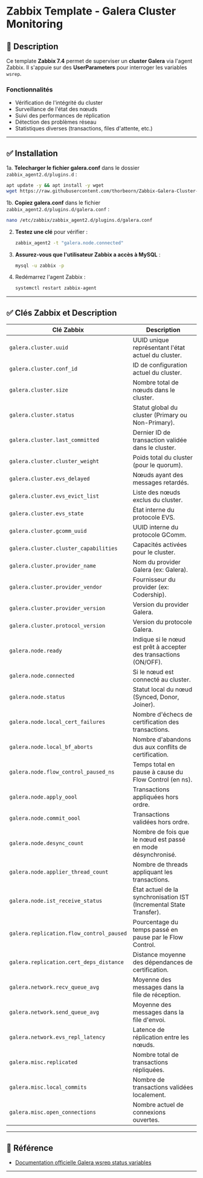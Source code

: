 
# Zabbix Template - Galera Cluster Monitoring

## 📌 Description
Ce template **Zabbix 7.4** permet de superviser un **cluster Galera** via l'agent Zabbix.
Il s'appuie sur des **UserParameters** pour interroger les variables `wsrep`.

### **Fonctionnalités**
- Vérification de l'intégrité du cluster
- Surveillance de l'état des nœuds
- Suivi des performances de réplication
- Détection des problèmes réseau
- Statistiques diverses (transactions, files d'attente, etc.)

---

## ✅ **Installation**
   1a. **Telecharger le fichier galera.conf** dans le dossier `zabbix_agent2.d/plugins.d` :
   ```bash
   apt update -y && apt install -y wget
   wget https://raw.githubusercontent.com/thorbeorn/Zabbix-Galera-Cluster-Monitoring/refs/heads/main/galera.conf -O /etc/zabbix/zabbix_agent2.d/plugins.d/galera.conf
   ```
   1b. **Copiez galera.conf** dans le fichier `zabbix_agent2.d/plugins.d/galera.conf` :
   ```bash
   nano /etc/zabbix/zabbix_agent2.d/plugins.d/galera.conf
   ```
2. **Testez une clé** pour vérifier :
   ```bash
   zabbix_agent2 -t "galera.node.connected"
   ```
3. **Assurez-vous que l'utilisateur Zabbix a accès à MySQL** :
   ```bash
   mysql -u zabbix -p
   ```
4. Redémarrez l'agent Zabbix :
   ```bash
   systemctl restart zabbix-agent
   ```

---

## ✅ **Clés Zabbix et Description**

| **Clé Zabbix** | **Description** |
|----------------------------------------|---------------------------------------------------------------------------------|
| `galera.cluster.uuid` | UUID unique représentant l'état actuel du cluster. |
| `galera.cluster.conf_id` | ID de configuration actuel du cluster. |
| `galera.cluster.size` | Nombre total de nœuds dans le cluster. |
| `galera.cluster.status` | Statut global du cluster (Primary ou Non-Primary). |
| `galera.cluster.last_committed` | Dernier ID de transaction validée dans le cluster. |
| `galera.cluster.cluster_weight` | Poids total du cluster (pour le quorum). |
| `galera.cluster.evs_delayed` | Nœuds ayant des messages retardés. |
| `galera.cluster.evs_evict_list` | Liste des nœuds exclus du cluster. |
| `galera.cluster.evs_state` | État interne du protocole EVS. |
| `galera.cluster.gcomm_uuid` | UUID interne du protocole GComm. |
| `galera.cluster.cluster_capabilities` | Capacités activées pour le cluster. |
| `galera.cluster.provider_name` | Nom du provider Galera (ex: Galera). |
| `galera.cluster.provider_vendor` | Fournisseur du provider (ex: Codership). |
| `galera.cluster.provider_version` | Version du provider Galera. |
| `galera.cluster.protocol_version` | Version du protocole Galera. |
| `galera.node.ready` | Indique si le nœud est prêt à accepter des transactions (ON/OFF). |
| `galera.node.connected` | Si le nœud est connecté au cluster. |
| `galera.node.status` | Statut local du nœud (Synced, Donor, Joiner). |
| `galera.node.local_cert_failures` | Nombre d'échecs de certification des transactions. |
| `galera.node.local_bf_aborts` | Nombre d'abandons dus aux conflits de certification. |
| `galera.node.flow_control_paused_ns` | Temps total en pause à cause du Flow Control (en ns). |
| `galera.node.apply_oool` | Transactions appliquées hors ordre. |
| `galera.node.commit_oool` | Transactions validées hors ordre. |
| `galera.node.desync_count` | Nombre de fois que le nœud est passé en mode désynchronisé. |
| `galera.node.applier_thread_count` | Nombre de threads appliquant les transactions. |
| `galera.node.ist_receive_status` | État actuel de la synchronisation IST (Incremental State Transfer). |
| `galera.replication.flow_control_paused` | Pourcentage du temps passé en pause par le Flow Control. |
| `galera.replication.cert_deps_distance` | Distance moyenne des dépendances de certification. |
| `galera.network.recv_queue_avg` | Moyenne des messages dans la file de réception. |
| `galera.network.send_queue_avg` | Moyenne des messages dans la file d'envoi. |
| `galera.network.evs_repl_latency` | Latence de réplication entre les nœuds. |
| `galera.misc.replicated` | Nombre total de transactions répliquées. |
| `galera.misc.local_commits` | Nombre de transactions validées localement. |
| `galera.misc.open_connections` | Nombre actuel de connexions ouvertes. |

---

## 🔗 **Référence**
- [Documentation officielle Galera wsrep status variables](https://galeracluster.com/library/documentation/galera-status-variables.html#wsrep-ist-receive-status)

---
